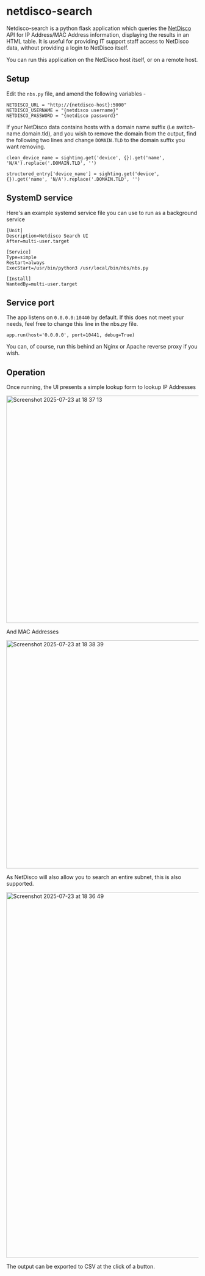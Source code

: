 # netdisco-search
Netdisco-search is a python flask application which queries the [NetDisco](https://netdisco.org/) API for IP Address/MAC Address information, displaying the results in an HTML table. It is useful for providing IT support staff access to NetDisco data, without providing a login to NetDisco itself.

You can run this application on the NetDisco host itself, or on a remote host. 

## Setup
Edit the ```nbs.py``` file, and amend the following variables -

```
NETDISCO_URL = "http://{netdisco-host}:5000"
NETDISCO_USERNAME = "{netdisco username}"
NETDISCO_PASSWORD = "{netdisco password}"
```

If your NetDisco data contains hosts with a domain name suffix (i.e switch-name.domain.tld), and you wish to remove the domain from the output, find the following two lines and change ```DOMAIN.TLD``` to the domain suffix you want removing. 

```clean_device_name = sighting.get('device', {}).get('name', 'N/A').replace('.DOMAIN.TLD', '')```

```structured_entry['device_name'] = sighting.get('device', {}).get('name', 'N/A').replace('.DOMAIN.TLD', '')```

## SystemD service
Here's an example systemd service file you can use to run as a background service

```
[Unit]
Description=Netdisco Search UI
After=multi-user.target

[Service]
Type=simple
Restart=always
ExecStart=/usr/bin/python3 /usr/local/bin/nbs/nbs.py

[Install]
WantedBy=multi-user.target
```

## Service port
The app listens on ```0.0.0.0:10440``` by default. If this does not meet your needs, feel free to change this line in the nbs.py file. 

```app.run(host='0.0.0.0', port=10441, debug=True)```

You can, of course, run this behind an Nginx or Apache reverse proxy if you wish. 

## Operation
Once running, the UI presents a simple lookup form to lookup IP Addresses

<img width="1283" height="594" alt="Screenshot 2025-07-23 at 18 37 13" src="https://github.com/user-attachments/assets/272c7af3-9ace-40b7-a121-eabcc548485a" />

And MAC Addresses

<img width="1285" height="596" alt="Screenshot 2025-07-23 at 18 38 39" src="https://github.com/user-attachments/assets/795782ef-9eb3-4976-9bd6-d21c21dcac5c" />

As NetDisco will also allow you to search an entire subnet, this is also supported. 

<img width="1318" height="955" alt="Screenshot 2025-07-23 at 18 36 49" src="https://github.com/user-attachments/assets/e62943fd-8379-4767-85a3-c8c00c79d91f" />

The output can be exported to CSV at the click of a button. 




